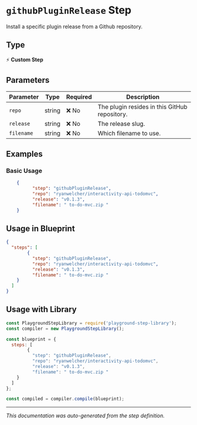 # `githubPluginRelease` Step

Install a specific plugin release from a Github repository.

## Type
⚡ **Custom Step**

## Parameters

| Parameter | Type | Required | Description |
|-----------|------|----------|-------------|
| `repo` | string | ❌ No | The plugin resides in this GitHub repository. |
| `release` | string | ❌ No | The release slug. |
| `filename` | string | ❌ No | Which filename to use. |


## Examples

### Basic Usage
```json
    {
          "step": "githubPluginRelease",
          "repo": "ryanwelcher/interactivity-api-todomvc",
          "release": "v0.1.3",
          "filename": " to-do-mvc.zip "
    }
```

## Usage in Blueprint

```json
{
  "steps": [
        {
          "step": "githubPluginRelease",
          "repo": "ryanwelcher/interactivity-api-todomvc",
          "release": "v0.1.3",
          "filename": " to-do-mvc.zip "
    }
  ]
}
```

## Usage with Library

```javascript
const PlaygroundStepLibrary = require('playground-step-library');
const compiler = new PlaygroundStepLibrary();

const blueprint = {
  steps: [
        {
          "step": "githubPluginRelease",
          "repo": "ryanwelcher/interactivity-api-todomvc",
          "release": "v0.1.3",
          "filename": " to-do-mvc.zip "
    }
  ]
};

const compiled = compiler.compile(blueprint);
```

---

*This documentation was auto-generated from the step definition.*
